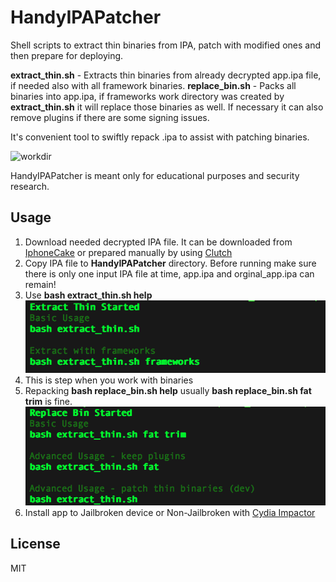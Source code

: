 # HandyIPAPatcher

Shell scripts to extract thin binaries from IPA, patch with modified ones and then prepare for deploying.<br>

<b>extract_thin.sh</b> - Extracts thin binaries from already decrypted app.ipa file, if needed also with all framework binaries.
<b>replace_bin.sh</b> - Packs all binaries into app.ipa, if frameworks work directory was created by <b>extract_thin.sh</b> it will replace those binaries as well. If necessary it can also remove plugins if there are some signing issues.

It's convenient tool to swiftly repack .ipa to assist with patching binaries.

![workdir](/screenshots/workdir.png?raw=true)

HandyIPAPatcher is meant only for educational purposes and security research.

## Usage
1. Download needed decrypted IPA file. It can be downloaded from [IphoneCake](https://www.iphonecake.com) or prepared manually by using [Clutch](https://github.com/KJCracks/Clutch)
2. Copy IPA file to <b>HandyIPAPatcher</b> directory. Before running make sure there is only one input IPA file at time, app.ipa and orginal_app.ipa can remain!
3. Use <b>bash extract_thin.sh help</b>
![workdir](/screenshots/extract_thin.png?raw=true)
4. This is step when you work with binaries
5. Repacking <b>bash replace_bin.sh help</b> usually <b>bash replace_bin.sh fat trim</b> is fine.
<br>![workdir](/screenshots/replace_bin.png?raw=true)
6. Install app to Jailbroken device or Non-Jailbroken with [Cydia Impactor](http://www.cydiaimpactor.com)

## License
MIT
